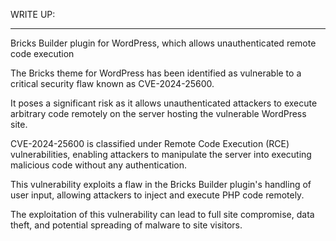 WRITE UP:











-------------------------------------------


Bricks Builder plugin for WordPress, which allows unauthenticated remote code execution 

The Bricks theme for WordPress has been identified as vulnerable to a critical security flaw known as CVE-2024-25600. 

It poses a significant risk as it allows unauthenticated attackers to execute arbitrary code remotely on the server hosting the vulnerable WordPress site.  

CVE-2024-25600 is classified under Remote Code Execution (RCE) vulnerabilities, enabling attackers to manipulate the server into executing malicious code without any authentication.

This vulnerability exploits a flaw in the Bricks Builder plugin's handling of user input, allowing attackers to inject and execute PHP code remotely. 

The exploitation of this vulnerability can lead to full site compromise, data theft, and potential spreading of malware to site visitors.













